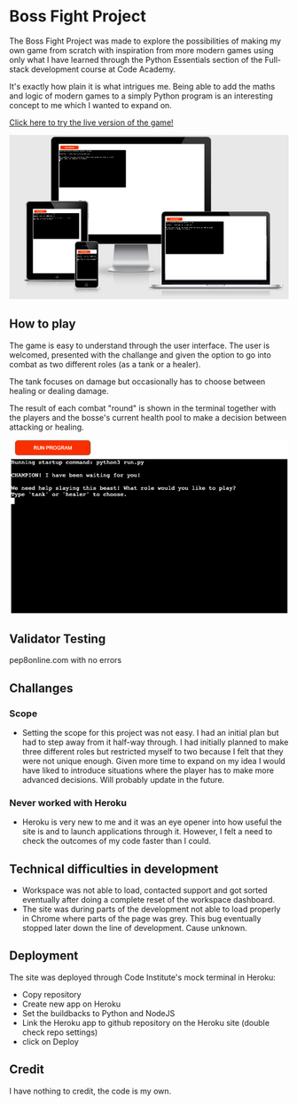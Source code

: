 # Boss Fight Project

The Boss Fight Project was made to explore the possibilities of making my own game from scratch with inspiration from more modern games using only what I have learned through the Python Essentials section of the Full-stack development course at Code Academy.

It's exactly how plain it is what intrigues me. Being able to add the maths and logic of modern games to a simply Python program is an interesting concept to me which I wanted to expand on.


[Click here to try the live version of the game!](https://telljacob.github.io/project-one/index.html)

![Responsive Mockup](https://github.com/telljacob/project-three/blob/main/Screen%20Shot%202022-03-27%20at%208.06.32%20AM.png)

## How to play

The game is easy to understand through the user interface. The user is welcomed, presented with the challange and given the option to go into combat as two different roles (as a tank or a healer).

The tank focuses on damage but occasionally has to choose between healing or dealing damage.

The result of each combat "round" is shown in the terminal together with the players and the bosse's current health pool to make a decision between attacking or healing.

![Intro In Terminal](https://github.com/telljacob/project-three/blob/main/Screen%20Shot%202022-03-27%20at%207.45.13%20AM.png)


## Validator Testing

pep8online.com with no errors


## Challanges

### Scope
- Setting the scope for this project was not easy. I had an initial plan but had to step away from it half-way through. I had initially planned to make three different roles but restricted myself to two because I felt that they were not unique enough. Given more time to expand on my idea I would have liked to introduce situations where the player has to make more advanced decisions. Will probably update in the future.

### Never worked with Heroku
- Heroku is very new to me and it was an eye opener into how useful the site is and to launch applications through it. However, I felt a need to check the outcomes of my code faster than I could.

## Technical difficulties in development
- Workspace was not able to load, contacted support and got sorted eventually after doing a complete reset of the workspace dashboard.
- The site was during parts of the development not able to load properly in Chrome where parts of the page was grey. This bug eventually stopped later down the line of development. Cause unknown.

## Deployment
The site was deployed through Code Institute's mock terminal in Heroku:
- Copy repository
- Create new app on Heroku
- Set the buildbacks to Python and NodeJS
- Link the Heroku app to github repository on the Heroku site (double check repo settings)
- click on Deploy

## Credit
I have nothing to credit, the code is my own.
